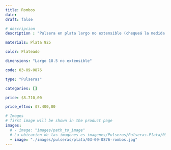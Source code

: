 ```yaml
---
title: Rombos
date: 
draft: false

# descripcion
description : "Pulsera en plata largo no extensible (chequeá la medida!)"

materials: Plata 925

color: Plateado

dimensions: "Largo 18.5 no extensible"

code: 03-09-0876

type: "Pulseras"

categories: []

price: $8.710,00

price_eftvo: $7.400,00

# Images
# first image will be shown in the product page
images:
  # - image: "images/path_to_image"
  # La ubicacion de las imagenes es imagenes/Pulseras/Pulseras.Plata/03-09-0876-rombos
  - image: "./images/pulseras/plata/03-09-0876-rombos.jpg"
---
```

